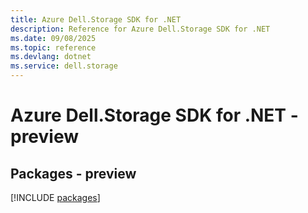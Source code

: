 ```yaml
---
title: Azure Dell.Storage SDK for .NET
description: Reference for Azure Dell.Storage SDK for .NET
ms.date: 09/08/2025
ms.topic: reference
ms.devlang: dotnet
ms.service: dell.storage
---
```

# Azure Dell.Storage SDK for .NET - preview
## Packages - preview
[!INCLUDE [packages](dell.storage-index.md)]